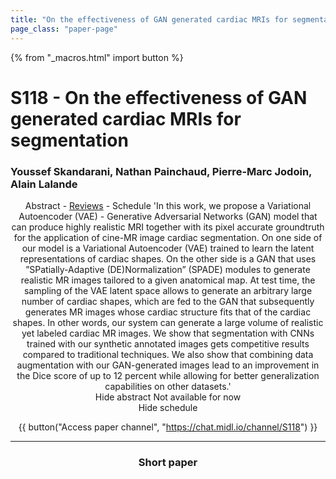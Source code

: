 ```yaml
---
title: "On the effectiveness of GAN generated cardiac MRIs for segmentation"
page_class: "paper-page"
---
```


{% from "_macros.html" import button %}

# S118 - On the effectiveness of GAN generated cardiac MRIs for segmentation


### Youssef Skandarani, Nathan Painchaud, Pierre-Marc Jodoin, Alain Lalande

<center><a class="toggle_visibility" data-selector=".paper_abstract" data-level="3">Abstract</a>
        - <a href="https://openreview.net/forum?id=f9Pl3Qj3_Q">Reviews</a>
        - <a class="toggle_visibility" data-selector=".paper_qa" data-level="3">Schedule</a>

<span class="paper_abstract">
        'In this work, we propose a Variational Autoencoder (VAE) - Generative Adversarial Networks (GAN) model that can produce highly realistic MRI together with its pixel accurate groundtruth for the application of cine-MR image cardiac segmentation.  On one side of our model is a Variational Autoencoder (VAE) trained to learn the latent representations of cardiac shapes.  On the other side is a GAN that uses  ”SPatially-Adaptive (DE)Normalization” (SPADE) modules to generate realistic MR images tailored to a given anatomical map.  At test time, the sampling of the VAE latent space allows to generate an arbitrary large number of cardiac shapes, which are fed to the GAN that subsequently generates MR images whose cardiac structure fits that of the cardiac shapes.  In other words, our system can generate a large volume of realistic yet labeled cardiac MR images.  We show that segmentation with CNNs trained with our synthetic annotated images gets competitive results compared to traditional techniques.      We also show that combining data augmentation with our GAN-generated images lead to an improvement in the Dice score of up to 12 percent while allowing for better generalization capabilities on  other datasets.'
        <span class="actions">
  <br/>
  <a class="toggle_visibility" data-level="2">Hide abstract</a></span>
</span>

<span class="paper_qa">
        Not available for now
        <br/>
        <span class="actions"><a class="toggle_visibility" data-level="2">Hide schedule</a></span>
</span>

{{ button("Access paper channel", "https://chat.midl.io/channel/S118") }}

---

### Short paper
